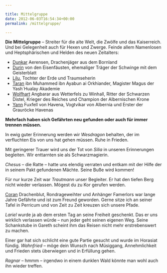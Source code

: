 ```yaml
---

title: Mittelgruppe
date: 2012-06-03T16:54:34+00:00
permalink: /mittelgruppe/

---
```

**Die Mittelgruppe** &#8211; Streiter für die alte Welt, die Zwölfe und das Kaiserreich. Und bei Gelegenheit auch für Hexen und Zwerge. Feinde allem Namenlosen und Heptsphärischen und Helden des neuen Zeitalters:

  * [Dunkar](http://www.phexkinder.de/mittelgruppe/dunkar/ "Dunkar") Aerensen, Drachenjäger aus dem Bornland
  * [Durin](http://www.phexkinder.de/mittelgruppe/durin/ "Durin") von den Eisenfäusten, ehemaliger Träger der Schwinge mit dem Geisterblatt
  * [Lilu](http://www.phexkinder.de/mittelgruppe/lilu/ "Lilu"), Tochter der Erde und Traumseherin
  * [Taran](http://www.phexkinder.de/mittelgruppe/taran-ibn-muhammed-ibn-ayabun-ai-orkhiander/ "Taran") ibn Muhammed ibn Ayabun ai Orkhiander, Magister Magus der Yash´Hualay Akademie
  * [Wolfhart](http://www.phexkinder.de/mittelgruppe/wolfhart-angbarar-von-winhall/ "Wolfhart Angbarar von Winhall") Angbarar aus Wetterfels zu Winhall, Ritter der Schwarzen Distel, Krieger des Reiches und Champion der Albernischen Krone
  * [Yann](http://www.phexkinder.de/mittelgruppe/yann/ "Yann") Fuxfell von Havena, Vogtvikar von Albernia und Erster der Grauröcke Havenas

**Mehrfach haben sich Gefährten neu gefunden oder auch für immer trennen müssen.**

In ewig guter Erinnerung werden wir _Wesdragon_ behalten, der im verfluchten Eis von uns hat gehen müssen. Ruhe in Frieden.

Mit geringerer Trauer wird uns der Tot von _Silia_ in unseren Erinnerungen begleiten. Wir enttarnten sie als Schwarzmagierin.

_Chesus_ &#8211; die Ratte &#8211; hatte uns elendig verraten und entkam mit der Hilfe der in seinem Pakt gefundenen Mächte. Seine Buße wird kommen!

Für nur kurze Zeit war _Trautmann_ unser Begleiter. Er hat den tiefen Berg nicht wieder verlassen. Mögest du zu Kor gerufen werden.

[Coran](http://www.phexkinder.de/mittelgruppe/coran/ "Coran") Drachenblut, Rondrageweihter und Anhänger Famerlors war lange Jahre Gefährte und ist zum Freund geworden. Gerne sitze ich an seiner Tafel in Perricum und von Zeit zu Zeit kreuzen sich unsere Pfade.

_Lariel_ wurde ja ab dem ersten Tag an seine Freiheit geschenkt. Das er uns wirklich verlassen würde &#8211; nun jeder geht seinen eigenen Weg. Seine Schankstube in Gareth scheint ihm das Reisen nicht mehr erstrebenswert zu machen.

Einer gar hat sich schlicht eine gute Partie gesucht und wurde im Horasiat fündig. _Wahnfried_ &#8211; möge dein Wunsch nach Müsiggang, Annehmlichkeit und Frieden stets überwiegen und in Erfüllung gehen.

_Ragnar_ &#8211; hmmm &#8211; irgendwo in einem dunklen Wald könnte man wohl auch ihn wieder treffen.

&nbsp;
